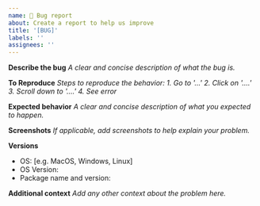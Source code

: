 ```yaml
---
name: 🐛 Bug report
about: Create a report to help us improve
title: '[BUG]'
labels: ''
assignees: ''
---
```


**Describe the bug**
_A clear and concise description of what the bug is._

**To Reproduce**
_Steps to reproduce the behavior:_
_1. Go to '...'_
_2. Click on '....'_
_3. Scroll down to '....'_
_4. See error_

**Expected behavior**
_A clear and concise description of what you expected to happen._

**Screenshots**
_If applicable, add screenshots to help explain your problem._

**Versions**

- OS: [e.g. MacOS, Windows, Linux]
- OS Version:
- Package name and version:

**Additional context**
_Add any other context about the problem here._
